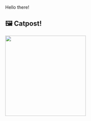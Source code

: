 Hello there!



## 🖼️ Catpost!

<sub>
    <img src="https://cdn2.thecatapi.com/images/c3f.jpg" height="256">
</sub>

